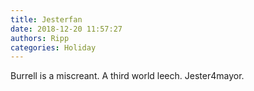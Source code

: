 ```yaml
---
title: Jesterfan
date: 2018-12-20 11:57:27
authors: Ripp
categories: Holiday
---
```


 Burrell is a miscreant.
A third world leech. Jester4mayor.